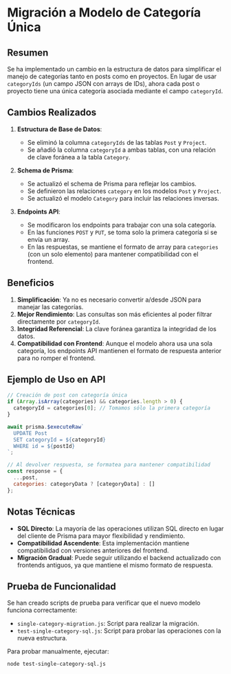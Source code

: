# Migración a Modelo de Categoría Única

## Resumen

Se ha implementado un cambio en la estructura de datos para simplificar el manejo de categorías tanto en posts como en proyectos. En lugar de usar `categoryIds` (un campo JSON con arrays de IDs), ahora cada post o proyecto tiene una única categoría asociada mediante el campo `categoryId`.

## Cambios Realizados

1. **Estructura de Base de Datos**:
   - Se eliminó la columna `categoryIds` de las tablas `Post` y `Project`.
   - Se añadió la columna `categoryId` a ambas tablas, con una relación de clave foránea a la tabla `Category`.

2. **Schema de Prisma**:
   - Se actualizó el schema de Prisma para reflejar los cambios.
   - Se definieron las relaciones `category` en los modelos `Post` y `Project`.
   - Se actualizó el modelo `Category` para incluir las relaciones inversas.

3. **Endpoints API**:
   - Se modificaron los endpoints para trabajar con una sola categoría.
   - En las funciones `POST` y `PUT`, se toma solo la primera categoría si se envía un array.
   - En las respuestas, se mantiene el formato de array para `categories` (con un solo elemento) para mantener compatibilidad con el frontend.

## Beneficios

1. **Simplificación**: Ya no es necesario convertir a/desde JSON para manejar las categorías.
2. **Mejor Rendimiento**: Las consultas son más eficientes al poder filtrar directamente por `categoryId`.
3. **Integridad Referencial**: La clave foránea garantiza la integridad de los datos.
4. **Compatibilidad con Frontend**: Aunque el modelo ahora usa una sola categoría, los endpoints API mantienen el formato de respuesta anterior para no romper el frontend.

## Ejemplo de Uso en API

```javascript
// Creación de post con categoría única
if (Array.isArray(categories) && categories.length > 0) {
  categoryId = categories[0]; // Tomamos sólo la primera categoría
}

await prisma.$executeRaw`
  UPDATE Post
  SET categoryId = ${categoryId}
  WHERE id = ${postId}
`;

// Al devolver respuesta, se formatea para mantener compatibilidad
const response = {
  ...post,
  categories: categoryData ? [categoryData] : []
};
```

## Notas Técnicas

- **SQL Directo**: La mayoría de las operaciones utilizan SQL directo en lugar del cliente de Prisma para mayor flexibilidad y rendimiento.
- **Compatibilidad Ascendente**: Esta implementación mantiene compatibilidad con versiones anteriores del frontend.
- **Migración Gradual**: Puede seguir utilizando el backend actualizado con frontends antiguos, ya que mantiene el mismo formato de respuesta.

## Prueba de Funcionalidad

Se han creado scripts de prueba para verificar que el nuevo modelo funciona correctamente:
- `single-category-migration.js`: Script para realizar la migración.
- `test-single-category-sql.js`: Script para probar las operaciones con la nueva estructura.

Para probar manualmente, ejecutar:
```
node test-single-category-sql.js
```
